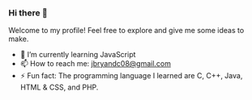 ### Hi there 👋
Welcome to my profile! Feel free to explore and give me some ideas to make.

- 🌱 I’m currently learning JavaScript
- 📫 How to reach me: jbryandc08@gmail.com
- ⚡ Fun fact: The programming language I learned are C, C++, Java, HTML & CSS, and PHP.
<!--
**DezJukes/DezJukes** is a ✨ _special_ ✨ repository because its `README.md` (this file) appears on your GitHub profile.

Here are some ideas to get you started:

- 🔭 I’m currently working on ...
- 🌱 I’m currently learning ...
- 👯 I’m looking to collaborate on ...
- 🤔 I’m looking for help with ...
- 💬 Ask me about ...
- 📫 How to reach me: ...
- 😄 Pronouns: ...
- ⚡ Fun fact: ...
-->
